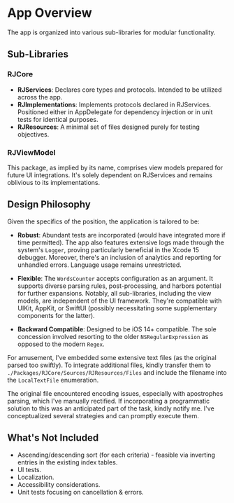 # App Overview

The app is organized into various sub-libraries for modular functionality.

## Sub-Libraries

### RJCore

- **RJServices**: Declares core types and protocols. Intended to be utilized across the app.
- **RJImplementations**: Implements protocols declared in RJServices. Positioned either in AppDelegate for dependency injection or in unit tests for identical purposes.
- **RJResources**: A minimal set of files designed purely for testing objectives.

### RJViewModel

This package, as implied by its name, comprises view models prepared for future UI integrations. It's solely dependent on RJServices and remains oblivious to its implementations.

## Design Philosophy

Given the specifics of the position, the application is tailored to be:

- **Robust**: Abundant tests are incorporated (would have integrated more if time permitted). The app also features extensive logs made through the system's `Logger`, proving particularly beneficial in the Xcode 15 debugger. Moreover, there's an inclusion of analytics and reporting for unhandled errors. Language usage remains unrestricted.

- **Flexible**: The `WordsCounter` accepts configuration as an argument. It supports diverse parsing rules, post-processing, and harbors potential for further expansions. Notably, all sub-libraries, including the view models, are independent of the UI framework. They're compatible with UIKit, AppKit, or SwiftUI (possibly necessitating some supplementary components for the latter).

- **Backward Compatible**: Designed to be iOS 14+ compatible. The sole concession involved resorting to the older `NSRegularExpression` as opposed to the modern `Regex`.

For amusement, I've embedded some extensive text files (as the original parsed too swiftly). To integrate additional files, kindly transfer them to `./Packages/RJCore/Sources/RJResources/Files` and include the filename into the `LocalTextFile` enumeration.

The original file encountered encoding issues, especially with apostrophes parsing, which I've manually rectified. If incorporating a programmatic solution to this was an anticipated part of the task, kindly notify me. I've conceptualized several strategies and can promptly execute them.

## What's Not Included

- Ascending/descending sort (for each criteria) - feasible via inverting entries in the existing index tables.
- UI tests.
- Localization.
- Accessibility considerations.
- Unit tests focusing on cancellation & errors.

